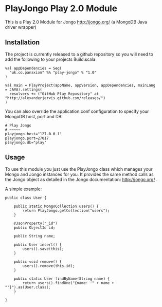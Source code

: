 PlayJongo Play 2.0 Module
=====================================

This is a Play 2.0 Module for Jongo http://jongo.org/ 
(a MongoDB Java driver wrapper)

Installation
-----------

The project is currently released to a github repository so you will need to add the following to your projects Build.scala

	val appDependencies = Seq(
	  "uk.co.panaxiom" %% "play-jongo" % "1.0"
	)
	
	val main = PlayProject(appName, appVersion, appDependencies, mainLang = JAVA).settings(
      resolvers += ("GitHub Play Repository" at "http://alexanderjarvis.github.com/releases/")
    )
    
You can also override the application.conf configuration to specify your MongoDB host, port and DB:

	# Play Jongo
	# ~~~~~
	playjongo.host="127.0.0.1"
	playjongo.port=27017
	playjongo.db="play"


Usage
-----

To use this module you just use the PlayJongo class which manages your Mongo and Jongo instances for you. It provides the same method calls as the Jongo object as detailed in the Jongo documentation: http://jongo.org/ .

A simple example:

	public class User {
	
		public static MongoCollection users() {
			return PlayJongo.getCollection("users");
		}
		
		@JsonProperty("_id")
		public ObjectId id;
		
		public String name;
		
		public User insert() {
			users().save(this);
		}
		
		public void remove() {
			users().remove(this.id);
		}
		
		public static User findByName(String name) {
			return users().findOne("{name: '" + name + "'}").as(User.class);
		}
		
	}